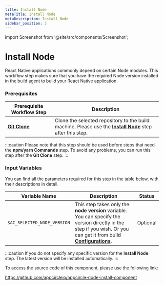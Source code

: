 ```yaml
---
title: Install Node
metaTitle: Install Node
metaDescription: Install Node
sidebar_position: 3
---
```


import Screenshot from '@site/src/components/Screenshot';

# Install Node

React Native applications commonly depend on certain Node modules. This workflow step makes sure that you have the required Node version installed in the build agent to build your React Native application.

### Prerequisites
| Prerequisite Workflow Step                      | Description                                     |
|-------------------------------------------------|-------------------------------------------------|
| [**Git Clone**](https://docs.appcircle.io/workflows/common-workflow-steps#git-clone) | Clone the selected repository to the build machine. Please use the [**Install Node**](https://docs.appcircle.io/workflows/react-native-specific-workflow-steps#install-node) step after this step. |

:::caution
Please note that this step should be used before steps that need the **npm/yarn Commands** step. To avoid any problems, you can run this step after the **Git Clone** step.
:::

<Screenshot url='https://cdn.appcircle.io/docs/assets/BE2796-nodeOrder.png' />

### Input Variables

You can find all the parameters required for this step in the table below, with their descriptions in detail.

<Screenshot url='https://cdn.appcircle.io/docs/assets/BE2796-nodeDetails.png' />

| Variable Name                 | Description                                    | Status |
|-------------------------------|------------------------------------------------|--------|
| `$AC_SELECTED_NODE_VERSION`   | This step takes only the **node version** variable. You can specify the version directly in the step if you wish. Or you can get it from build [**Configurations**](https://docs.appcircle.io/build/building-react-native-applications#build-configuration-for-react-native-ios-applications). | Optional |

:::caution
If you do not specify any specific version for the **Install Node** step. The latest version will be installed automatically.
:::

To access the source code of this component, please use the following link:

https://github.com/appcircleio/appcircle-node-install-component